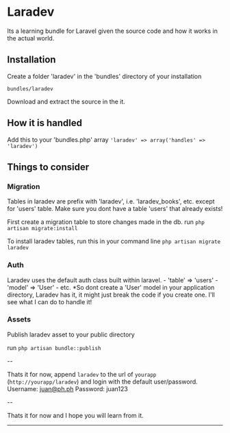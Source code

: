 # Laradev

Its a learning bundle for Laravel given the source code and how it works in the actual world.

## Installation

Create a folder 'laradev' in the 'bundles' directory of your installation

`bundles/laradev`

Download and extract the source in the it.

## How it is handled

Add this to your 'bundles.php' array
` 'laradev' => array('handles' => 'laradev') `

## Things to consider

### Migration

Tables in laradev are prefix with 'laradev', i.e. 'laradev_books', etc. except for 'users' table.
Make sure you dont have a table 'users' that already exists!

First create a migration table to store changes made in the db.
run `php artisan migrate:install`

To install laradev tables, run this in your command line
`php artisan migrate laradev`

### Auth

Laradev uses the default auth class built within laravel.
	- 'table' => 'users'
	- 'model' => 'User'
	- etc. 
*So dont create a 'User' model in your application directory, Laradev has it, it might just break the code if you create one. I'll see what I can do to handle it!

### Assets

Publish laradev asset to your public directory

run `php artisan bundle::publish`

--

Thats it for now, 
append `laradev` to the url of `yourapp` (`http://yourapp/laradev`) and login with the default user/password.
Username: juan@ph.ph
Password: juan123

--

Thats it for now and I hope you will learn from it.

---
